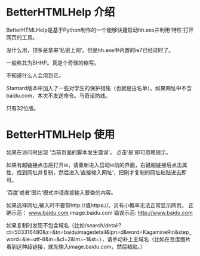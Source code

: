# BetterHTMLHelp 介绍
BetterHTMLHelp是基于Python制作的一个能够快捷启动hh.exe并利用‘特性’打开网页的工具。



没什么用，顶多是拿来‘私密上网’。但是hh.exe中内置的ie7已经过时了。

一般称其为BHHP。真是个奇怪的缩写。

不知道什么人会用到它。

Stantard版本中加入了一些对学生的保护措施（也就是白名单）。如果网址中不含baidu.com，本次不发送命令。马奇诺防线。

只有32位版。
# BetterHTMLHelp 使用

如果在访问时出现
’当前页面的脚本发生错误‘，
点击‘是’即可忽略提示。

如果有超链接点击后打开ie，请重新进入启动ie前的界面，右键超链接后点击属性，找到网址并复制，然后进入‘直接输入网址’，把刚才复制的网址粘贴进去即可。 

‘百度’或者‘图片’模式中请直接输入要查的内容。

如果选择网址,输入时不要带http://或https://。另有小概率无法正常显示网页。 
正确示范：
www.baidu.com    image.baidu.com
错误示范:
http://www.baidu.com

如果复制时发现不包含域名（比如/search/detail?ct=503316480&z=&tn=baiduimagedetail&ipn=d&word=KagamineRin&step_word=&ie=utf-8&in=&cl=2&lm=-1&st=），请手动补上主域名（比如在百度图片看到这种超链接，就先输入image.baidu.com，然后粘贴。）
